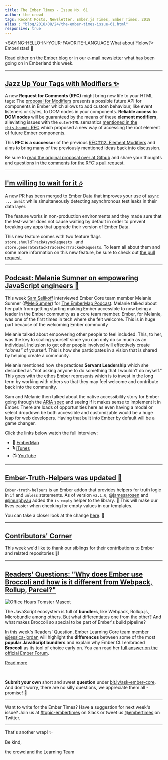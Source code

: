 ```yaml
---
title: The Ember Times - Issue No. 61
author: the crowd
tags: Recent Posts, Newsletter, Ember.js Times, Ember Times, 2018
alias : "blog/2018/08/24/the-ember-times-issue-61.html"
responsive: true
---
```


<SAYING-HELLO-IN-YOUR-FAVORITE-LANGUAGE What about Ħelow?> Emberistas! 🐹

Read either on the [Ember blog](https://emberjs.com/blog/tags/newsletter.html) or in our [e-mail newsletter](https://the-emberjs-times.ongoodbits.com/) what has been going on in Emberland this week.

<SOME-INTRO-HERE-TO-KEEP-THEM-SUBSCRIBERS-READING>

---

## [Jazz Up Your Tags with Modifiers ✨](https://github.com/emberjs/rfcs/pull/353)

A new **Request for Comments (RFC)** might bring new life to your HTML tags:
The [proposal for Modifiers](https://github.com/emberjs/rfcs/blob/new-modifiers/text/0000-modifiers.md) presents a possible future API for components in Ember which allows to
add custom behaviour, like event listeners or styles, to DOM nodes in your components. **Reliable access to DOM nodes** will be guaranteed by the means of these **element modifiers**, alleviating issues with the `outerHTML` semantics [mentioned in the `this.bounds` RFC](https://github.com/emberjs/rfcs/pull/351#issuecomment-412123046) which proposed a new way of accessing the root element of future Ember components.

This **RFC is a successor** of the previous [RFC#112: Element Modifiers](https://github.com/emberjs/rfcs/pull/112) and aims to bring many of the previously mentioned ideas back into discussion.

Be sure to [read the original proposal over at Github](https://github.com/emberjs/rfcs/pull/353) and share your thoughts and questions in [the comments for the RFC's pull request](https://github.com/emberjs/rfcs/pull/353).

---

## [I'm willing to wait for it 🎶](https://github.com/emberjs/data/pull/5545)
A new PR has been merged to Ember Data that improves your use of `async ... await` while simultaneously detecting asynchronous test leaks in their data layer.

The feature works in non-production environments and they made sure that the test-waiter does not cause waiting by default in order to prevent breaking any apps that upgrade their version of Ember Data.

This new feature comes with two feature flags `store.shouldTrackAsyncRequests `  and `store.generateStackTracesForTrackedRequests`. To learn all about them and some more information on this new feature, be sure to check out [the pull request](https://github.com/emberjs/data/pull/5545).

---

## [Podcast: Melanie Sumner on empowering JavaScript engineers 💪](https://twitter.com/samselikoff/status/1032298098901639169)

This week [Sam Selikoff](https://github.com/samselikoff) interviewed Ember Core team member Melanie Sumner ([@MelSumner](https://github.com/MelSumner)) for [The EmberMap Podcast](https://embermap.com/). Melanie talked about her path from getting starting making Ember accessible to now being a leader in the Ember community as a core team member. Ember, for Melanie, was one of the first times in tech where she felt welcome. This is in huge part because of the welcoming Ember community

Melanie talked about empowering other people to feel included. This, to her, was the key to scaling yourself since you can only do so much as an individual. Inclusion to get other people involved will effectively create _“clones”_ of yourself. This is how she participates in a vision that is shared by helping create a community.

Melanie mentioned how she practices **Servant Leadership** which she described as “not asking anyone to do something that I wouldn’t do myself.” This goes with the ethos Ember represents which is to invest in the long term by working with others so that they may feel welcome and contribute back into the community.

Sam and Melanie then talked about the native accessibility story for Ember going through the [ARIA spec](https://developer.mozilla.org/en-US/docs/Web/Accessibility/ARIA) and seeing if it makes sense to implement it in Ember. There are loads of opportunities here as even having a modal or select dropdown be both accessible and customizable would be a huge leap for web developers. Having that built into Ember by default will be a game changer.

Click the links below watch the full interview:
- 🎥 [EmberMap](https://embermap.com/topics/the-embermap-podcast/melanie-sumner-on-empowering-javascript-engineers)
- 🎙️ [iTunes](https://itunes.apple.com/us/podcast/the-embermap-podcast/id1288274408?mt=2)
- 📺 [YouTube](https://www.youtube.com/watch?v=KXFYNhNgn_Q)

---

## [Ember-Truth-Helpers was updated 🙌](https://github.com/jmurphyau/ember-truth-helpers)

`Ember-truth-helpers` is an Ember addon that provides helpers for truth logic in `if` and `unless` statements.
As of version `v2.1.0`, [@jamesarosen](https://github.com/jamesarosen) and [@jmurphyau](https://github.com/jmurphyau) added the `is-empty` helper to the library. 🎉
This will make our lives easier when checking for empty values in our templates.

You can take a closer look at the change [here](https://github.com/jmurphyau/ember-truth-helpers/commit/cd4147e4ed76dfc5cf585ea87c6e08fcf99b7e16). 👀

---

## [Contributors' Corner](https://guides.emberjs.com/release/contributing/repositories/)

<p>This week we'd like to thank our siblings for their contributions to Ember and related repositories 💖!</p>

---

## [Readers' Questions: "Why does Ember use Broccoli and how is it different from Webpack, Rollup, Parcel?"](#url-to-be-updated)

<div class="blog-row">
  <img class="float-right small transparent padded" alt="Office Hours Tomster Mascot" title="Readers' Questions" src="/images/tomsters/officehours.png" />

  <p>The JavaScript ecosystem is full of <strong>bundlers</strong>, like Webpack, Rollup.js, Microbundle among others. But what differentiates one from the other? And what makes Broccoli so special to be part of Ember's build pipeline?</p>

<p>In this week's Readers' Question, Ember Learning Core team member <a href="https://github.com/jessica-jordan" target="jj">@jessica-jordan</a> will highlight the <strong>differences</strong> between some of the most <strong>popular JavaScript bundlers</strong> and explain why Ember CLI embraced <strong>Broccoli</strong> as its tool of choice early on. You can read her <a href="#url-to-be-updated" target="rq">full answer on the official Ember Forum</a>.</p>

<p><a class="ember-button" href="#url-to-be-updated" target="rq">Read more</a></p>
<br/>

<p><strong>Submit your own</strong> short and sweet <strong>question</strong> under <a href="https://bit.ly/ask-ember-core" target="rq">bit.ly/ask-ember-core</a>. And don’t worry, there are no silly questions, we appreciate them all - promise! 🤞</p>

</div>

---

Want to write for the Ember Times? Have a suggestion for next week's issue? Join us at [#topic-embertimes](https://embercommunity.slack.com/messages/C8P6UPWNN/) on Slack or tweet us [@embertimes](https://twitter.com/embertimes) on Twitter.

---


That's another wrap! ✨

Be kind,

the crowd and the Learning Team
